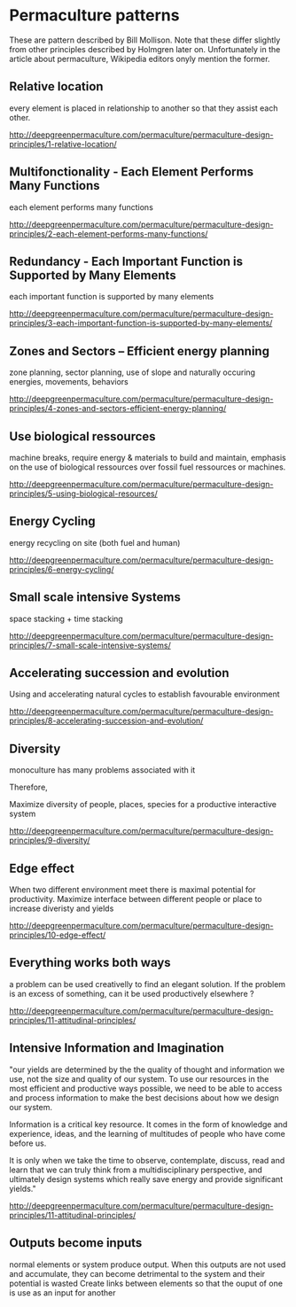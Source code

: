 # Permaculture patterns

These are pattern described by Bill Mollison. Note that these differ slightly from other principles described by Holmgren later on. Unfortunately in the article about permaculture, Wikipedia editors onyly mention the former. 

## Relative location		
every element is placed in relationship to another so that they assist each other.

http://deepgreenpermaculture.com/permaculture/permaculture-design-principles/1-relative-location/

## Multifonctionality - Each Element Performs Many Functions

each element performs many functions

http://deepgreenpermaculture.com/permaculture/permaculture-design-principles/2-each-element-performs-many-functions/

## Redundancy - Each Important Function is Supported by Many Elements

each important  function is supported by many elements

http://deepgreenpermaculture.com/permaculture/permaculture-design-principles/3-each-important-function-is-supported-by-many-elements/

## Zones and Sectors – Efficient energy planning
zone planning, sector planning, use of slope and naturally occuring energies, movements, behaviors

http://deepgreenpermaculture.com/permaculture/permaculture-design-principles/4-zones-and-sectors-efficient-energy-planning/

## Use biological ressources
machine breaks, require energy & materials to build and maintain,		emphasis on the use of biological ressources over fossil fuel ressources or machines.

http://deepgreenpermaculture.com/permaculture/permaculture-design-principles/5-using-biological-resources/

## Energy Cycling
energy recycling on site (both fuel and human)

http://deepgreenpermaculture.com/permaculture/permaculture-design-principles/6-energy-cycling/

## Small scale intensive Systems
space stacking + time stacking

http://deepgreenpermaculture.com/permaculture/permaculture-design-principles/7-small-scale-intensive-systems/

## Accelerating succession and evolution

Using and accelerating natural cycles to establish favourable environment

http://deepgreenpermaculture.com/permaculture/permaculture-design-principles/8-accelerating-succession-and-evolution/

## Diversity

monoculture has many problems associated with it		

Therefore, 

Maximize diversity of people, places, species for a productive interactive system

http://deepgreenpermaculture.com/permaculture/permaculture-design-principles/9-diversity/

## Edge effect

When two different environment meet there is maximal potential for productivity. Maximize interface between different people or place to increase diveristy and yields

http://deepgreenpermaculture.com/permaculture/permaculture-design-principles/10-edge-effect/

## Everything works both ways

a problem can be used creativelly to find an elegant solution. If the problem is an excess of something, can it be used productively elsewhere ?

http://deepgreenpermaculture.com/permaculture/permaculture-design-principles/11-attitudinal-principles/

## Intensive Information and Imagination

"our yields are determined by the the quality of thought and information we use, not the size and quality of our system. To use our resources in the most efficient and productive ways possible, we need to be able to access and process information to make the best decisions about how we design our system.

Information is a critical key resource. It comes in the form of knowledge and experience, ideas, and the learning of multitudes of people who have come before us.

It is only when we take the time to observe, contemplate, discuss, read and learn that we can truly think from a multidisciplinary perspective, and ultimately design systems which really save energy and provide significant yields."

http://deepgreenpermaculture.com/permaculture/permaculture-design-principles/11-attitudinal-principles/

## Outputs become inputs
normal elements or system produce output. When this outputs are not used and accumulate, they can become detrimental to the system and their potential is wasted		Create links between elements so that the ouput of one is use as an input for another
